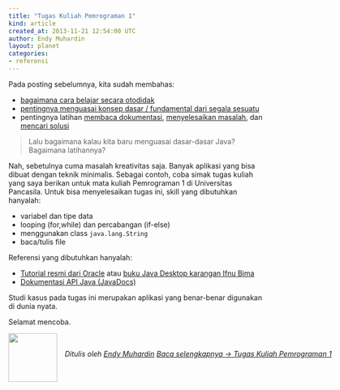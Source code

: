 ```yaml
---
title: "Tugas Kuliah Pemrograman 1"
kind: article
created_at: 2013-11-21 12:54:00 UTC
author: Endy Muhardin
layout: planet
categories:
- referensi
---
```

<p>Pada posting sebelumnya, kita sudah membahas:</p>

<ul>
<li><a href="http://software.endy.muhardin.com/life/otodidak/">bagaimana cara belajar secara otodidak</a></li>
<li><a href="http://software.endy.muhardin.com/life/lan-na-zha/">pentingnya menguasai konsep dasar / fundamental dari segala sesuatu</a></li>
<li>pentingnya latihan <a href="http://software.endy.muhardin.com/life/rtfm/">membaca dokumentasi</a>, <a href="http://software.endy.muhardin.com/life/problem-solving/">menyelesaikan masalah</a>, dan <a href="http://software.endy.muhardin.com/aplikasi/teknik-menggunakan-google/">mencari solusi</a></li>
</ul>


<blockquote><p>Lalu bagaimana kalau kita baru menguasai dasar-dasar Java? Bagaimana latihannya?</p></blockquote>

<p>Nah, sebetulnya cuma masalah kreativitas saja. Banyak aplikasi yang bisa dibuat dengan teknik minimalis. Sebagai contoh, coba simak tugas kuliah yang saya berikan untuk mata kuliah Pemrograman 1 di Universitas Pancasila. Untuk bisa menyelesaikan tugas ini, skill yang dibutuhkan hanyalah:</p>

<ul>
<li>variabel dan tipe data</li>
<li>looping (for,while) dan percabangan (if-else)</li>
<li>menggunakan class <code>java.lang.String</code></li>
<li>baca/tulis file</li>
</ul>


<p>Referensi yang dibutuhkan hanyalah:</p>

<ul>
<li><a href="http://docs.oracle.com/javase/tutorial/index.html">Tutorial resmi dari Oracle</a> atau <a href="http://project-template.googlecode.com/files/Java%20Desktop%20-%20Ifnu%20Bima.pdf">buku Java Desktop karangan Ifnu Bima</a></li>
<li><a href="http://docs.oracle.com/javase/7/docs/api/index.html">Dokumentasi API Java (JavaDocs)</a></li>
</ul>


<p>Studi kasus pada tugas ini merupakan aplikasi yang benar-benar digunakan di dunia nyata.</p>

<p>Selamat mencoba.</p>


<div class="author">
  <img src="http://www.gravatar.com/avatar/31694bbf42349c6b6adfe893bb1e19d8.png" style="width: 96px; height: 96;">
  <span style="position: absolute; padding: 32px 15px;">
    <i>Ditulis oleh <a href="http://about.me/endy.muhardin">Endy Muhardin</a> 
    <a class="more-link" href="http://software.endy.muhardin.com/java/tugas-kuliah-pemrograman-1/">Baca selengkapnya &rarr; Tugas Kuliah Pemrograman 1</a></i>
  </span>
</div>
